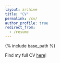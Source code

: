 ```yaml
---
layout: archive
title: "CV"
permalink: /cv/
author_profile: true
redirect_from:
  - /resume
---
```


{% include base_path %}

Find my full CV [here](https://drive.google.com/file/d/16PS-gE3khX4sqAfUKnA0Uv1fhkkOO7jr/view?usp=sharing)!

<!---
Education
======
* B.S. in Engineering, Swarthmore College, 2022
* B.A. in Astrophysics, Swarthmore College, 2022
* Ph.D in Earth and Planetary Science (in progress)

Work experience
======
* Summer 2015: Research Assistant
  * Github University
  * Duties included: Tagging issues
  * Supervisor: Professor Git

* Fall 2015: Research Assistant
  * Github University
  * Duties included: Merging pull requests
  * Supervisor: Professor Hub
  
Skills
======
* Skill 1
* Skill 2
  * Sub-skill 2.1
  * Sub-skill 2.2
  * Sub-skill 2.3
* Skill 3

Publications
======
  <ul>{% for post in site.publications %}
    {% include archive-single-cv.html %}
  {% endfor %}</ul>
  
Talks
======
  <ul>{% for post in site.talks %}
    {% include archive-single-talk-cv.html %}
  {% endfor %}</ul>
  
Teaching
======
  <ul>{% for post in site.teaching %}
    {% include archive-single-cv.html %}
  {% endfor %}</ul>
  
Service and leadership
======
* Currently signed in to 43 different slack teams

-->
